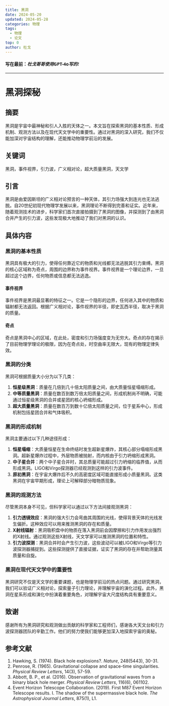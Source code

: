 ```yaml
---
title: 黑洞
date: 2024-05-20
updated: 2024-05-28
categories: 物理
tags:
  - 物理
  - 论文
top: 0
author: 杜戈
---
```


#### <font face = "黑体">写在最前：*杜戈哥哥使用*<font face = "Segoe UI">GPT-4o</font>*写的!*</font>


---

# 黑洞探秘

## 摘要

黑洞是宇宙中最神秘和引人入胜的天体之一。本文旨在探索黑洞的基本性质、形成机制、观测方法以及在现代天文学中的重要性。通过对黑洞的深入研究，我们不仅能加深对宇宙结构的理解，还能推动物理学前沿的发展。

## 关键词

黑洞，事件视界，引力波，广义相对论，超大质量黑洞，天文学

## 引言

黑洞是由爱因斯坦的广义相对论预言的一种天体，其引力场强大到连光也无法逃脱。自20世纪初现代物理学发展以来，黑洞理论不断得到完善和证实。近年来，随着观测技术的进步，科学家们首次直接拍摄到了黑洞的图像，并探测到了由黑洞合并产生的引力波，这些发现极大地推动了我们对黑洞的认识。

## 具体内容

### 黑洞的基本性质

黑洞具有极大的引力，使得任何靠近它的物质和光线都无法逃脱其引力束缚。黑洞的核心区域称为奇点，周围的边界称为事件视界。事件视界是一个理论边界，一旦超过这个边界，任何物质或信息都无法逃逸。

#### 事件视界

事件视界是黑洞最显著的特征之一。它是一个隐形的边界，任何进入其中的物质和辐射都无法返回。根据广义相对论，事件视界的半径，即史瓦西半径，取决于黑洞的质量。

#### 奇点

奇点是黑洞中心的区域，在此处，密度和引力场强度变为无穷大。奇点的存在揭示了目前物理学理论的极限，因为在奇点处，时空曲率无限大，现有的物理定律失效。

### 黑洞的分类

黑洞可根据质量大小分为以下几类：
1. **恒星级黑洞**：质量在几倍到几十倍太阳质量之间，由大质量恒星塌缩形成。
2. **中等质量黑洞**：质量在数百到数万倍太阳质量之间，形成机制尚不明确，可能通过恒星级黑洞的合并或星团的核心坍缩形成。
3. **超大质量黑洞**：质量在数百万到数十亿倍太阳质量之间，位于星系中心，形成机制包括星团合并和气体吸积。

### 黑洞的形成机制

黑洞主要通过以下几种途径形成：

1. **恒星塌缩**：大质量恒星在生命终结时发生超新星爆炸，其核心部分塌缩形成黑洞。超新星爆炸过程中，外层物质被抛射，而内核由于引力坍缩形成黑洞。
2. **中子星合并**：两个中子星合并时，其总质量可能超过引力坍缩的临界值，从而形成黑洞。LIGO和Virgo探测器已经观测到这样的引力波事件。
3. **原初黑洞**：在宇宙大爆炸后不久的高密度区域可能直接形成小质量黑洞。这类黑洞在宇宙早期形成，理论上可解释部分暗物质现象。

### 黑洞的观测方法

尽管黑洞本身不可见，但科学家可以通过以下方法间接观测黑洞：

1. **引力透镜效应**：黑洞的强大引力会弯曲其周围的光线，使得背景天体的光线发生偏折。这种效应可以用来推测黑洞的存在和质量。
2. **X射线辐射**：黑洞吸积盘中的物质在落入黑洞前会因摩擦和引力作用发出强烈的X射线。通过观测这些X射线，天文学家可以推测黑洞的位置和特性。
3. **引力波探测**：黑洞合并时会产生引力波，这些波动可以被LIGO和Virgo等引力波探测器捕捉到。这些探测提供了直接证据，证实了黑洞的存在并帮助测量其质量和自旋。

### 黑洞在现代天文学中的重要性

黑洞研究不仅是天文学的重要课题，也是物理学前沿的热点问题。通过研究黑洞，我们可以验证广义相对论，探索量子引力理论，并理解宇宙的演化过程。此外，黑洞在星系形成和演化中扮演着重要角色，对理解宇宙大尺度结构具有重要意义。

## 致谢

感谢所有为黑洞研究和观测做出贡献的科学家和工程师们，感谢各大天文台和引力波探测器团队的辛勤工作。他们的努力使我们能够更加深入地探索宇宙的奥秘。

## 参考文献

1. Hawking, S. (1974). Black hole explosions?. *Nature*, 248(5443), 30-31.
2. Penrose, R. (1965). Gravitational collapse and space-time singularities. *Physical Review Letters*, 14(3), 57-59.
3. Abbott, B. P., et al. (2016). Observation of gravitational waves from a binary black hole merger. *Physical Review Letters*, 116(6), 061102.
4. Event Horizon Telescope Collaboration. (2019). First M87 Event Horizon Telescope results. I. The shadow of the supermassive black hole. *The Astrophysical Journal Letters*, 875(1), L1.